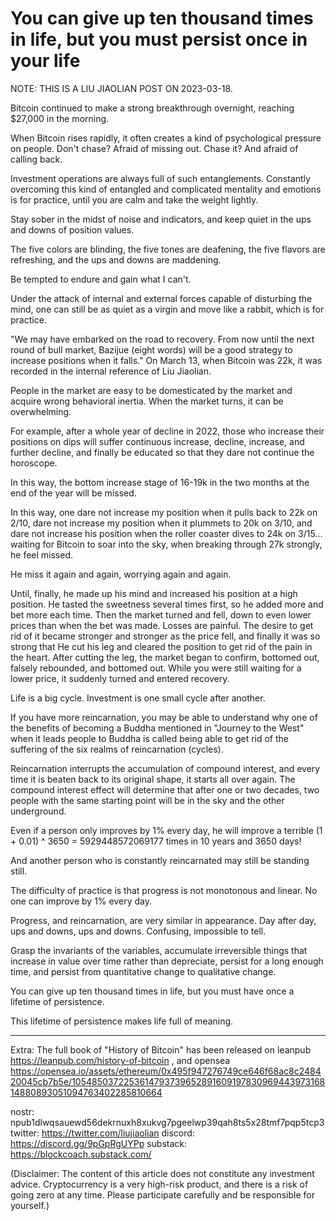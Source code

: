 # You can give up ten thousand times in life, but you must persist once in your life

NOTE: THIS IS A LIU JIAOLIAN POST ON 2023-03-18.

Bitcoin continued to make a strong breakthrough overnight, reaching $27,000 in the morning.

When Bitcoin rises rapidly, it often creates a kind of psychological pressure on people. Don't chase? Afraid of missing out. Chase it? And afraid of calling back.

Investment operations are always full of such entanglements. Constantly overcoming this kind of entangled and complicated mentality and emotions is for practice, until you are calm and take the weight lightly.

Stay sober in the midst of noise and indicators, and keep quiet in the ups and downs of position values.

The five colors are blinding, the five tones are deafening, the five flavors are refreshing, and the ups and downs are maddening.

Be tempted to endure and gain what I can't.

Under the attack of internal and external forces capable of disturbing the mind, one can still be as quiet as a virgin and move like a rabbit, which is for practice.

"We may have embarked on the road to recovery. From now until the next round of bull market, Bazijue (eight words) will be a good strategy to increase positions when it falls." On March 13, when Bitcoin was 22k, it was recorded in the internal reference of Liu Jiaolian.

People in the market are easy to be domesticated by the market and acquire wrong behavioral inertia. When the market turns, it can be overwhelming.

For example, after a whole year of decline in 2022, those who increase their positions on dips will suffer continuous increase, decline, increase, and further decline, and finally be educated so that they dare not continue the horoscope.

In this way, the bottom increase stage of 16-19k in the two months at the end of the year will be missed.

In this way, one dare not increase my position when it pulls back to 22k on 2/10, dare not increase my position when it plummets to 20k on 3/10, and dare not increase his position when the roller coaster dives to 24k on 3/15... waiting for Bitcoin to soar into the sky, when breaking through 27k strongly, he feel missed.

He miss it again and again, worrying again and again.

Until, finally, he made up his mind and increased his position at a high position. He tasted the sweetness several times first, so he added more and bet more each time. Then the market turned and fell, down to even lower prices than when the bet was made. Losses are painful. The desire to get rid of it became stronger and stronger as the price fell, and finally it was so strong that He cut his leg and cleared the position to get rid of the pain in the heart. After cutting the leg, the market began to confirm, bottomed out, falsely rebounded, and bottomed out. While you were still waiting for a lower price, it suddenly turned and entered recovery.

Life is a big cycle. Investment is one small cycle after another.

If you have more reincarnation, you may be able to understand why one of the benefits of becoming a Buddha mentioned in "Journey to the West" when it leads people to Buddha is called being able to get rid of the suffering of the six realms of reincarnation (cycles).

Reincarnation interrupts the accumulation of compound interest, and every time it is beaten back to its original shape, it starts all over again. The compound interest effect will determine that after one or two decades, two people with the same starting point will be in the sky and the other underground.

Even if a person only improves by 1% every day, he will improve a terrible (1 + 0.01) ^ 3650 = 5929448572069177 times in 10 years and 3650 days!

And another person who is constantly reincarnated may still be standing still.

The difficulty of practice is that progress is not monotonous and linear. No one can improve by 1% every day.

Progress, and reincarnation, are very similar in appearance. Day after day, ups and downs, ups and downs. Confusing, impossible to tell.

Grasp the invariants of the variables, accumulate irreversible things that increase in value over time rather than depreciate, persist for a long enough time, and persist from quantitative change to qualitative change.

You can give up ten thousand times in life, but you must have once a lifetime of persistence.

This lifetime of persistence makes life full of meaning.


* * *

Extra: The full book of "History of Bitcoin" has been released on leanpub https://leanpub.com/history-of-bitcoin , and opensea https://opensea.io/assets/ethereum/0x495f947276749ce646f68ac8c248420045cb7b5e/105485037225361479373965289160919783096944397316814880893051094763402285810664

nostr: npub1dlwqsauewd56dekrnuxh8xukvg7pgeelwp39qah8ts5x28tmf7pqp5tcp3
twitter: https://twitter.com/liujiaolian
discord: https://discord.gg/9pGpRgUYPp
substack: https://blockcoach.substack.com/

(Disclaimer: The content of this article does not constitute any investment advice. Cryptocurrency is a very high-risk product, and there is a risk of going zero at any time. Please participate carefully and be responsible for yourself.)
